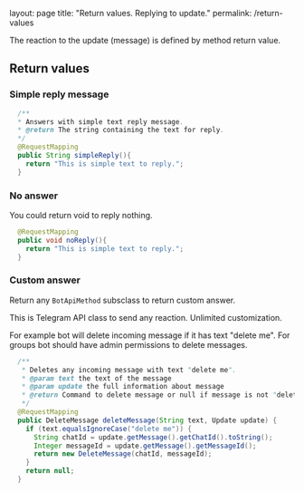 layout: page
title: "Return values. Replying to update."
permalink: /return-values

The reaction to the update (message) is defined by method return value.

## Return values

### Simple reply message
```java
  /**
  * Answers with simple text reply message.
  * @return The string containing the text for reply.
  */
  @RequestMapping
  public String simpleReply(){
    return "This is simple text to reply.";
  }
```

### No answer
You could return void to reply nothing.

```java
  @RequestMapping
  public void noReply(){
    return "This is simple text to reply.";
  }
```

### Custom answer

Return any `BotApiMethod` subsclass to return custom answer.

This is Telegram API class to send any reaction. Unlimited customization.

For example bot will delete incoming message if it has text "delete me". 
For groups bot should have admin permissions to delete messages.

```java
  /**
   * Deletes any incoming message with text "delete me".
   * @param text the text of the message
   * @param update the full information about message
   * @return Command to delete message or null if message is not "delete me".
   */
  @RequestMapping
  public DeleteMessage deleteMessage(String text, Update update) {
    if (text.equalsIgnoreCase("delete me")) {
      String chatId = update.getMessage().getChatId().toString();
      Integer messageId = update.getMessage().getMessageId();
      return new DeleteMessage(chatId, messageId);
    }
    return null;
  }
```
